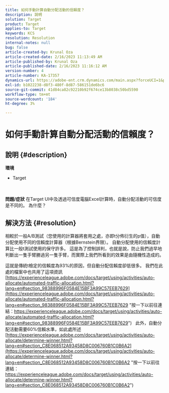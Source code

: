 ```yaml
---
title: 如何手動計算自動分配活動的信賴度？
description: 說明
solution: Target
product: Target
applies-to: Target
keywords: KCS
resolution: Resolution
internal-notes: null
bug: false
article-created-by: Krunal Oza
article-created-date: 2/16/2023 11:13:49 AM
article-published-by: Krunal Oza
article-published-date: 2/16/2023 11:16:12 AM
version-number: 4
article-number: KA-17357
dynamics-url: https://adobe-ent.crm.dynamics.com/main.aspx?forceUCI=1&pagetype=entityrecord&etn=knowledgearticle&id=de4027f9-eaad-ed11-aad1-6045bd006793
exl-id: b1022238-d8f3-480f-8d87-586151de6bc6
source-git-commit: 41d84ca82c92210b92f674ce13b8038c50bd5590
workflow-type: tm+mt
source-wordcount: '184'
ht-degree: 3%

---
```


# 如何手動計算自動分配活動的信賴度？

## 說明 {#description}

<b>環境</b>
- Target

<br> <br><b>問題/症狀</b>
在Target UI中及透過可信度電腦Excel計算時，自動分配活動的可信度是不同的。 為什麼？


## 解決方法 {#resolution}


相較於一般A/B測試（您使用的計算器將套用之處，亦即t分佈衍生的p值），自動分配使用不同的信賴度計算器（根據Bernstein界限）。
自動分配使用的信賴度計算比一般t測試使用的保守許多。 這是為了控制誤判，也就是說，防止我們過早地判斷出一隻手臂勝過另一隻手臂，而實際上我們所看到的效果是由隨機性造成的。

這就是傳統t檢定的信賴度為93%的原因，但自動分配信賴度卻低很多。 我們在此處的檔案中也共用了這項資訊  [https://experienceleague.adobe.com/docs/target/using/activities/auto-allocate/automated-traffic-allocation.html?lang=en#section_98388996F0584E15BF3A99C57EEB7629](https://experienceleague.adobe.com/docs/target/using/activities/auto-allocate/automated-traffic-allocation.html?lang=en#section_98388996F0584E15BF3A99C57EEB7629 "按一下以前往連結：https://experienceleague.adobe.com/docs/target/using/activities/auto-allocate/automated-traffic-allocation.html?lang=en#section_98388996F0584E15BF3A99C57EEB7629")
 
此外，自動分配活動需要60%信賴水準，如此處所述  [https://experienceleague.adobe.com/docs/target/using/activities/auto-allocate/determine-winner.html?lang=en#section_C8E068512A93458D8C006760B1C0B6A2](https://experienceleague.adobe.com/docs/target/using/activities/auto-allocate/determine-winner.html?lang=en#section_C8E068512A93458D8C006760B1C0B6A2 "按一下以前往連結：https://experienceleague.adobe.com/docs/target/using/activities/auto-allocate/determine-winner.html?lang=en#section_C8E068512A93458D8C006760B1C0B6A2")
<br>
